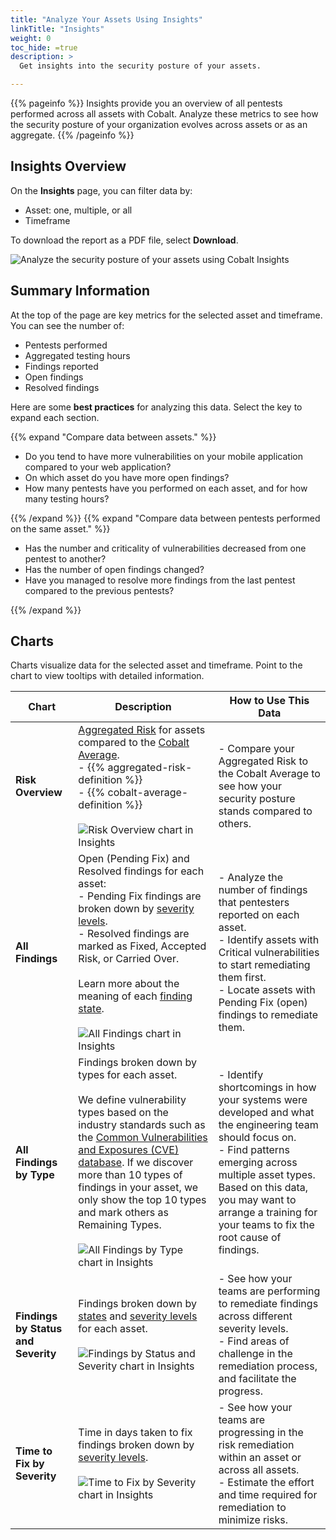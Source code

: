 ```yaml
---
title: "Analyze Your Assets Using Insights"
linkTitle: "Insights"
weight: 0
toc_hide: =true
description: >
  Get insights into the security posture of your assets.

---
```


{{% pageinfo %}}
Insights provide you an overview of all pentests performed across all assets with Cobalt. Analyze these metrics to see how the security posture of your organization evolves across assets or as an aggregate.
{{% /pageinfo %}}

## Insights Overview

On the **Insights** page, you can filter data by:

- Asset: one, multiple, or all
- Timeframe

To download the report as a PDF file, select **Download**.

![Analyze the security posture of your assets using Cobalt Insights](/deepdive/InsightsPage.png "Analyze the security posture of your assets using Cobalt Insights")

## Summary Information

At the top of the page are key metrics for the selected asset and timeframe. You can see the number of:

- Pentests performed
- Aggregated testing hours
- Findings reported
- Open findings
- Resolved findings

Here are some **best practices** for analyzing this data. Select the <i style="font-size:x-large; color: #0047AB" class="fas fa-chevron-right"></i> key to expand each section.

{{% expand "Compare data between assets." %}}
</br>

- Do you tend to have more vulnerabilities on your mobile application compared to your web application?
- On which asset do you have more open findings?
- How many pentests have you performed on each asset, and for how many testing hours?

{{% /expand %}}
{{% expand "Compare data between pentests performed on the same asset." %}}
</br>

- Has the number and criticality of vulnerabilities decreased from one pentest to another?
- Has the number of open findings changed?
- Have you managed to resolve more findings from the last pentest compared to the previous pentests?

{{% /expand %}}

## Charts

Charts visualize data for the selected asset and timeframe. Point to the chart to view tooltips with detailed information.

| Chart | Description | How to Use This Data |
|---|---|---|
| **Risk Overview** | [Aggregated Risk](/getting-started/glossary/#aggregated-risk) for assets compared to the [Cobalt Average](/getting-started/glossary/#cobalt-average).<br>- {{% aggregated-risk-definition %}}<br>- {{% cobalt-average-definition %}}<br><br>![Risk Overview chart in Insights](/deepdive/InsightsRiskOverview.png "Risk Overview chart in Insights") | - Compare your Aggregated Risk to the Cobalt Average to see how your security posture stands compared to others. |
| **All Findings** | Open (Pending Fix) and Resolved findings for each asset:<br>- Pending Fix findings are broken down by [severity levels](/platform-deep-dive/pentests/findings/severity-levels/).<br>- Resolved findings are marked as Fixed, Accepted Risk, or Carried Over.<br><br>Learn more about the meaning of each [finding state](/platform-deep-dive/pentests/findings/finding-states/).<br><br>![All Findings chart in Insights](/deepdive/InsightsAllFindings.png "All Findings chart in Insights") | - Analyze the number of findings that pentesters reported on each asset.<br>- Identify assets with Critical vulnerabilities to start remediating them first.<br>- Locate assets with Pending Fix (open) findings to remediate them. |
| **All Findings by Type** | Findings broken down by types for each asset.<br><br>We define vulnerability types based on the industry standards such as the [Common Vulnerabilities and Exposures (CVE) database](https://www.cve.org/). If we discover more than 10 types of findings in your asset, we only show the top 10 types and mark others as Remaining Types.<br><br>![All Findings by Type chart in Insights](/deepdive/InsightsAllFindingsByType.png "All Findings by Type chart in Insights") | - Identify shortcomings in how your systems were developed and what the engineering team should focus on.<br>- Find patterns emerging across multiple asset types. Based on this data, you may want to arrange a training for your teams to fix the root cause of findings. |
| **Findings by Status and Severity** | Findings broken down by [states](/platform-deep-dive/pentests/findings/finding-states/) and [severity levels](/platform-deep-dive/pentests/findings/severity-levels/) for each asset.<br><br>![Findings by Status and Severity chart in Insights](/deepdive/InsightsFindingsByStatusAndSeverity.png "Findings by Status and Severity chart in Insights") | - See how your teams are performing to remediate findings across different severity levels.<br>- Find areas of challenge in the remediation process, and facilitate the progress. |
| **Time to Fix by Severity** | Time in days taken to fix findings broken down by [severity levels](/platform-deep-dive/pentests/findings/severity-levels/).<br><br>![Time to Fix by Severity chart in Insights](/deepdive/InsightsTimeToFixBySeverity.png "Time to Fix by Severity chart in Insights") | - See how your teams are progressing in the risk remediation within an asset or across all assets.<br>- Estimate the effort and time required for remediation to minimize risks. |
